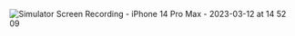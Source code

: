 ![Simulator Screen Recording - iPhone 14 Pro Max - 2023-03-12 at 14 52 09](https://user-images.githubusercontent.com/44100412/224546145-135abe38-15f1-4d63-87d1-20d8f32ba48a.gif)
